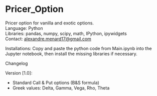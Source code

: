 # Pricer_Option

Pricer option for vanilla and exotic options.  
Language: Python  
Libraries: pandas, numpy, scipy, math, IPython, ipywidgets  
Contact: alexandre.menard17@gmail.com  

Installations: Copy and paste the python code from Main.ipynb into the Jupyter notebook, then install the missing libraries if necessary.

Changelog

Version [1.0]:
- Standard Call & Put options (B&S formula)
- Greek values: Delta, Gamma, Vega, Rho, Theta